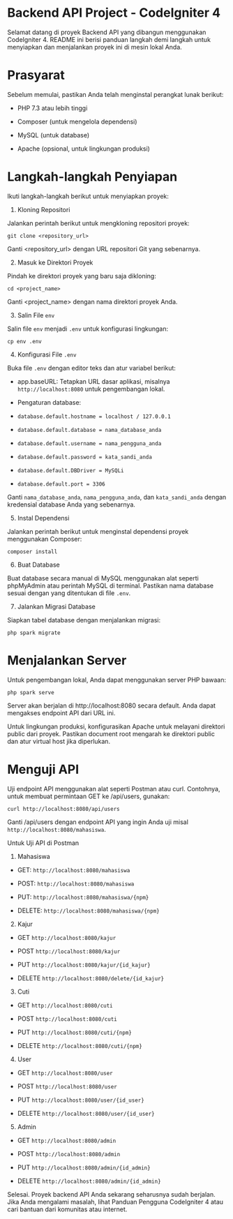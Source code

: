 # Backend API Project - CodeIgniter 4

Selamat datang di proyek Backend API yang dibangun menggunakan CodeIgniter 4. README ini berisi panduan langkah demi langkah untuk menyiapkan dan menjalankan proyek ini di mesin lokal Anda.

# Prasyarat

Sebelum memulai, pastikan Anda telah menginstal perangkat lunak berikut:

- PHP 7.3 atau lebih tinggi

- Composer (untuk mengelola dependensi)

- MySQL (untuk database)

- Apache (opsional, untuk lingkungan produksi)

# Langkah-langkah Penyiapan

Ikuti langkah-langkah berikut untuk menyiapkan proyek:

1. Kloning Repositori

Jalankan perintah berikut untuk mengkloning repositori proyek:

`git clone <repository_url>`

Ganti <repository_url> dengan URL repositori Git yang sebenarnya.

2. Masuk ke Direktori Proyek

Pindah ke direktori proyek yang baru saja dikloning:

`cd <project_name>`

Ganti <project_name> dengan nama direktori proyek Anda.

3. Salin File `env`

Salin file `env` menjadi `.env` untuk konfigurasi lingkungan:

`cp env .env`

4. Konfigurasi File `.env`

Buka file `.env` dengan editor teks dan atur variabel berikut:

- app.baseURL: Tetapkan URL dasar aplikasi, misalnya `http://localhost:8080` untuk pengembangan lokal.

- Pengaturan database:

- `database.default.hostname = localhost / 127.0.0.1`

- `database.default.database = nama_database_anda`

- `database.default.username = nama_pengguna_anda`

- `database.default.password = kata_sandi_anda`

- `database.default.DBDriver = MySQLi`

- `database.default.port = 3306`

Ganti `nama_database_anda`, `nama_pengguna_anda`, dan `kata_sandi_anda` dengan kredensial database Anda yang sebenarnya.

5. Instal Dependensi

Jalankan perintah berikut untuk menginstal dependensi proyek menggunakan Composer:

`composer install`

6. Buat Database

Buat database secara manual di MySQL menggunakan alat seperti phpMyAdmin atau perintah MySQL di terminal. Pastikan nama database sesuai dengan yang ditentukan di file `.env`.

7. Jalankan Migrasi Database

Siapkan tabel database dengan menjalankan migrasi:

`php spark migrate`

# Menjalankan Server

Untuk pengembangan lokal, Anda dapat menggunakan server PHP bawaan:

`php spark serve`

Server akan berjalan di http://localhost:8080 secara default. Anda dapat mengakses endpoint API dari URL ini.

Untuk lingkungan produksi, konfigurasikan Apache untuk melayani direktori public dari proyek. Pastikan document root mengarah ke direktori public dan atur virtual host jika diperlukan.

# Menguji API

Uji endpoint API menggunakan alat seperti Postman atau curl. Contohnya, untuk membuat permintaan GET ke /api/users, gunakan:

`curl http://localhost:8080/api/users`

Ganti /api/users dengan endpoint API yang ingin Anda uji misal `http://localhost:8080/mahasiswa`.

Untuk Uji API di Postman

1. Mahasiswa

- GET: `http://localhost:8080/mahasiswa`

- POST: `http://localhost:8080/mahasiswa`

- PUT: `http://localhost:8080/mahasiswa/{npm}`

- DELETE: `http://localhost:8080/mahasiswa/{npm}`

2. Kajur

- GET `http://localhost:8080/kajur`

- POST `http://localhost:8080/kajur`

- PUT `http://localhost:8080/kajur/{id_kajur}`

- DELETE `http://localhost:8080/delete/{id_kajur}`

3. Cuti

- GET `http://localhost:8080/cuti`

- POST `http://localhost:8080/cuti`

- PUT `http://localhost:8080/cuti/{npm}`

- DELETE `http://localhost:8080/cuti/{npm}`

4. User

- GET `http://localhost:8080/user`

- POST `http://localhost:8080/user`

- PUT `http://localhost:8080/user/{id_user}`

- DELETE `http://localhost:8080/user/{id_user}`

5. Admin

- GET `http://localhost:8080/admin`

- POST `http://localhost:8080/admin`

- PUT `http://localhost:8080/admin/{id_admin}`

- DELETE `http://localhost:8080/admin/{id_admin}`

Selesai. Proyek backend API Anda sekarang seharusnya sudah berjalan. Jika Anda mengalami masalah, lihat Panduan Pengguna CodeIgniter 4 atau cari bantuan dari komunitas atau internet.
